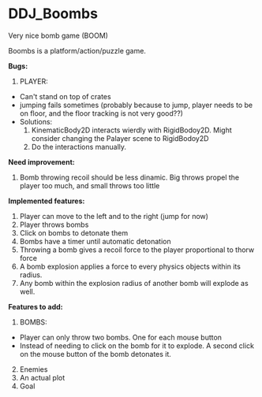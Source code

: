 # DDJ_Boombs
Very nice bomb game (BOOM)

Boombs is a platform/action/puzzle game.

**Bugs:**
1. PLAYER:
* Can't stand on top of crates
* jumping fails sometimes (probably because to jump, player needs to be on floor, and the floor tracking is not very good??)
* Solutions:
    1. KinematicBody2D interacts wierdly with RigidBodoy2D. Might consider changing the Palayer scene to RigidBodoy2D
    2. Do the interactions manually.

**Need improvement:**
1. Bomb throwing recoil should be less dinamic. Big throws propel the player too much, and small throws too little

**Implemented features:**
1. Player can move to the left and to the right (jump for now)
2. Player throws bombs
3. Click on bombs to detonate them
4. Bombs have a timer until automatic detonation
5. Throwing a bomb gives a recoil force to the player proportional to thorw force
6. A bomb explosion applies a force to every physics objects within its radius.
7. Any bomb within the explosion radius of another bomb will explode as well.

**Features to add:**
1. BOMBS:
* Player can only throw two bombs. One for each mouse button
* Instead of needing to click on the bomb for it to explode. A second click on the mouse button of the bomb detonates it.
2. Enemies
3. An actual plot
4. Goal

